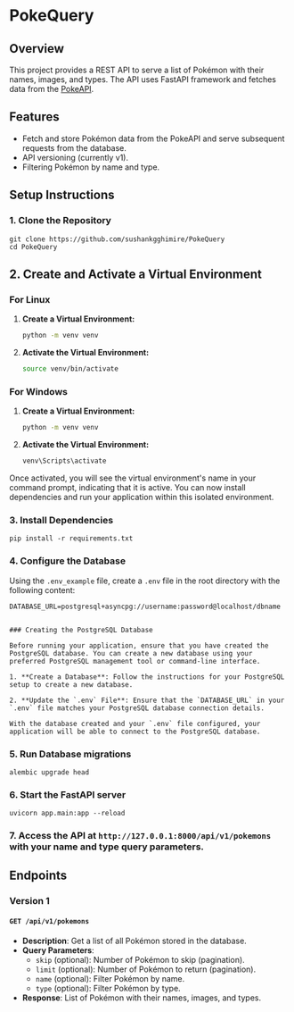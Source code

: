 # PokeQuery

## Overview

This project provides a REST API to serve a list of Pokémon with their names, images, and types. The API uses FastAPI framework and fetches data from the [PokeAPI](https://pokeapi.co/).

## Features

- Fetch and store Pokémon data from the PokeAPI and serve subsequent requests from the database.
- API versioning (currently v1).
- Filtering Pokémon by name and type.

## Setup Instructions

### 1. Clone the Repository

```
git clone https://github.com/sushankgghimire/PokeQuery
cd PokeQuery
```
## 2. Create and Activate a Virtual Environment

### For Linux

1. **Create a Virtual Environment:**

    ```bash
    python -m venv venv
    ```

2. **Activate the Virtual Environment:**

    ```bash
    source venv/bin/activate
    ```

### For Windows

1. **Create a Virtual Environment:**

    ```cmd
    python -m venv venv
    ```

2. **Activate the Virtual Environment:**

    ```cmd
    venv\Scripts\activate
    ```

Once activated, you will see the virtual environment's name in your command prompt, indicating that it is active. You can now install dependencies and run your application within this isolated environment.
### 3. Install Dependencies
```
pip install -r requirements.txt
```
### 4. Configure the Database
Using the `.env_example` file, create a `.env` file in the root directory with the following content:
```
DATABASE_URL=postgresql+asyncpg://username:password@localhost/dbname


### Creating the PostgreSQL Database

Before running your application, ensure that you have created the PostgreSQL database. You can create a new database using your preferred PostgreSQL management tool or command-line interface. 

1. **Create a Database**: Follow the instructions for your PostgreSQL setup to create a new database.

2. **Update the `.env` File**: Ensure that the `DATABASE_URL` in your `.env` file matches your PostgreSQL database connection details.

With the database created and your `.env` file configured, your application will be able to connect to the PostgreSQL database.

```

### 5. Run Database migrations
```
alembic upgrade head
```

### 6. Start the FastAPI server
```
uvicorn app.main:app --reload
```
### 7. Access the API at `http://127.0.0.1:8000/api/v1/pokemons` with your name and type query parameters.

## Endpoints

### Version 1

#### `GET /api/v1/pokemons`

- **Description**: Get a list of all Pokémon stored in the database.
- **Query Parameters**:
  - `skip` (optional): Number of Pokémon to skip (pagination).
  - `limit` (optional): Number of Pokémon to return (pagination).
  - `name` (optional): Filter Pokémon by name.
  - `type` (optional): Filter Pokémon by type.
- **Response**: List of Pokémon with their names, images, and types.



